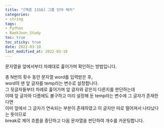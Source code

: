 ```yaml
---
title: "[백준 1316] 그룹 단어 체커"
categories: 
- string
tags:
- Python
- BaekJoon_Study
toc: true
toc_sticky: true
date: 2022-03-10
last_modified_at: 2022-03-10
---
```


문자열을 앞에서부터 차례대로 훑어가며 확인하는 방법입니다.

총 N번의 횟수 동안 문자열 word를 입력받은 후,  
word의 맨 앞 글자를 temp라는 변수로 설정합니다.  
그 뒷글자들부터 차례로 훑어가며 앞 글자와 같은지 다른지를 판단하는데  
이때 앞 글자와 다름에도 불구하고 미리 설정해 둔 temp라는 변수에 그 글자가 존재한다면  
이미 앞에서 그 글자가 연속되는 부분이 존재하였고 이 글자만 따로 떨어져서 나타났다는 뜻이므로  
break로 제어 흐름을 중단하고 다음 문자열을 판단하여 개수를 카운팅합니다.

<script src="https://gist.github.com/Ryumaker/bc62987dd96767db9151a1140bccbbdb.js"></script>



